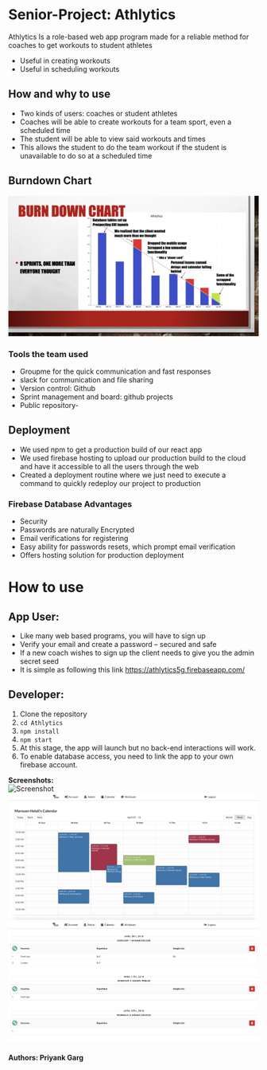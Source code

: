 # Senior-Project: Athlytics
Athlytics Is a role-based web app program made for a  reliable method for coaches to get workouts to student athletes
* Useful in creating workouts
* Useful in scheduling workouts 

## How and why to use

* Two kinds of users: coaches or student athletes
* Coaches will be able to create workouts for a team sport, even a scheduled time 
* The student will be able to view said workouts and times
* This allows the student to do the team workout if the student is unavailable to do so at a scheduled time

## Burndown Chart

![Screenshot](/src/img/bc.png)


### Tools the team used

* Groupme for the quick communication and fast responses
* slack for communication and file sharing 
* Version control: Github
* Sprint management and board: github projects
* Public repository- 

## Deployment

* We used npm to get a production build of our react app
* We used firebase hosting to upload our production build to the cloud and have it accessible to all the users through the web
* Created a deployment routine where we just need to execute a command to quickly redeploy our project to production

### Firebase Database Advantages

* Security
* Passwords are naturally Encrypted 
* Email verifications for registering
* Easy ability for passwords resets, which prompt email verification
* Offers hosting solution for production deployment

# How to use
## App User:
* Like many web based programs, you will have to sign up
* Verify your email and create a password – secured and safe
* If a new coach wishes to sign up the client needs to give you the admin secret seed
* It is simple as following this link https://athlytics5g.firebaseapp.com/ 

## Developer:
1. Clone the repository
1. ``` cd Athlytics ```
1. ``` npm install ```
1. ``` npm start ```
1. At this stage, the app will launch but no back-end interactions will work.
1. To enable database access, you need to link the app to your own firebase account.
 
  <strong>Screenshots:</strong>
 <br>
![Screenshot](/src/img/sc1.png)
![Screenshot](/src/img/sc2.png)
![Screenshot](/src/img/sc3.png)


#### Authors: Priyank Garg
